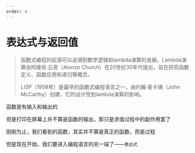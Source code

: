 ```yaml
---
order: 4
---
```

# 表达式与返回值

> 函数式编程的起源可以追溯到数学逻辑和lambda演算的发展。Lambda演算由阿隆佐·丘奇（Alonzo Church）在20世纪30年代提出，旨在研究函数定义、函数应用和递归等概念。
>
> LISP（1958年）是最早的函数式编程语言之一，由约翰·麦卡锡（John McCarthy）创建，它的设计受到lambda演算的影响。

函数是有输入和输出的

但是打印在屏幕上并不算是函数的输出，那只是求值过程中的副作用罢了

刚刚为止，我们看到的函数，其实并不算是真正的函数，而是过程

但是现在开始，我们要进入编程语言的另一端了——`表达式`
